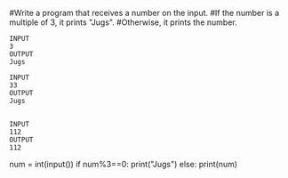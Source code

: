 #Write a program that receives a number on the input.
#If the number is a multiple of 3, it prints "Jugs". 
#Otherwise, it prints the number.
```
INPUT 
3 
OUTPUT
Jugs

INPUT 
33
OUTPUT
Jugs


INPUT 
112
OUTPUT
112
```
num = int(input())
if num%3==0:
  print("Jugs")
else:
  print(num)

